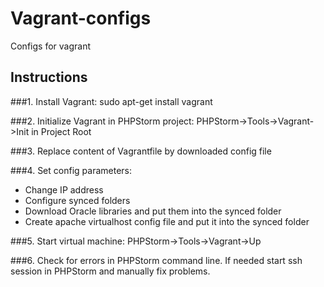 # Vagrant-configs
Configs for vagrant

## Instructions
###1. Install Vagrant:
  sudo apt-get install vagrant

###2. Initialize Vagrant in PHPStorm project:
  PHPStorm->Tools->Vagrant->Init in Project Root

###3. Replace content of Vagrantfile by downloaded config file

###4. Set config parameters:
  - Change IP address
  - Configure synced folders
  - Download Oracle libraries and put them into the synced folder
  - Create apache virtualhost config file and put it into the synced folder

###5. Start virtual machine:
  PHPStorm->Tools->Vagrant->Up
  
###6. Check for errors in PHPStorm command line. If needed start ssh session in PHPStorm and manually fix problems.
